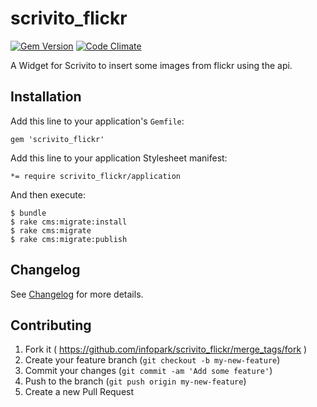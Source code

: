 scrivito_flickr
===============

[![Gem Version](https://badge.fury.io/rb/scrivito_flickr.svg)](http://badge.fury.io/rb/scrivito_flickr)
[![Code Climate](https://codeclimate.com/github/gertimon/scrivito_flickr.png)](https://codeclimate.com/github/gertimon/scrivito_flickr)

A Widget for Scrivito to insert some images from flickr using the api.

## Installation

Add this line to your application's `Gemfile`:

    gem 'scrivito_flickr'

Add this line to your application Stylesheet manifest:

    *= require scrivito_flickr/application

And then execute:

    $ bundle
    $ rake cms:migrate:install
    $ rake cms:migrate
    $ rake cms:migrate:publish

## Changelog
See [Changelog](https://github.com/gertimon/scrivito_flickr/blob/master/CHANGELOG.md) for more
details.

## Contributing

1. Fork it ( https://github.com/infopark/scrivito_flickr/merge_tags/fork )
2. Create your feature branch (`git checkout -b my-new-feature`)
3. Commit your changes (`git commit -am 'Add some feature'`)
4. Push to the branch (`git push origin my-new-feature`)
5. Create a new Pull Request